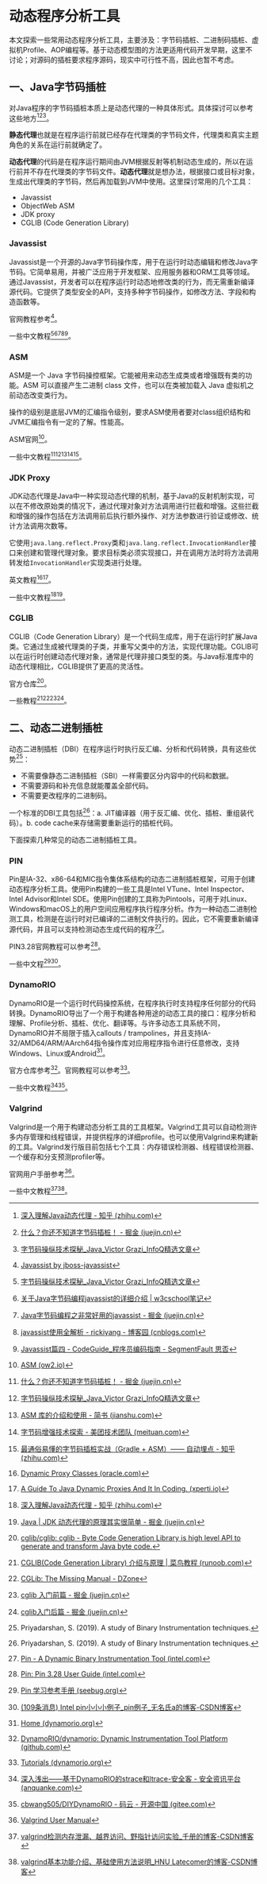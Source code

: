 # 动态程序分析工具

本文探索一些常用动态程序分析工具，主要涉及：字节码插桩、二进制码插桩、虚拟机Profile、AOP编程等。基于动态模型图的方法更适用代码开发早期，这里不讨论；对源码的插桩要求程序源码，现实中可行性不高，因此也暂不考虑。

## 一、Java字节码插桩

对Java程序的字节码插桩本质上是动态代理的一种具体形式。具体探讨可以参考这些地方[^1][^2][^3]。

**静态代理**也就是在程序运行前就已经存在代理类的字节码文件，代理类和真实主题角色的关系在运行前就确定了。

**动态代理**的代码是在程序运行期间由JVM根据反射等机制动态生成的，所以在运行前并不存在代理类的字节码文件。**动态代理**就是想办法，根据接口或目标对象，生成出代理类的字节码，然后再加载到JVM中使用。这里探讨常用的几个工具：

- Javassist
- ObjectWeb ASM
- JDK proxy
- CGLIB (Code Generation Library)

### Javassist

Javassist是一个开源的Java字节码操作库，用于在运行时动态编辑和修改Java字节码。它简单易用，并被广泛应用于开发框架、应用服务器和ORM工具等领域。通过Javassist，开发者可以在程序运行时动态地修改类的行为，而无需重新编译源代码。它提供了类型安全的API，支持多种字节码操作，如修改方法、字段和构造函数等。

官网教程参考[^4]。

一些中文教程[^3][^5][^6][^7][^8]。

### ASM

ASM是一个 Java 字节码操控框架。它能被用来动态生成类或者增强既有类的功能。ASM 可以直接产生二进制 class 文件，也可以在类被加载入 Java 虚拟机之前动态改变类行为。

操作的级别是底层JVM的汇编指令级别，要求ASM使用者要对class组织结构和JVM汇编指令有一定的了解。性能高。

ASM官网[^11]。

一些中文教程[^2][^3][^9][^10][^12]。

### JDK Proxy

JDK动态代理是Java中一种实现动态代理的机制，基于Java的反射机制实现，可以在不修改原始类的情况下，通过代理对象对方法调用进行拦截和增强。这些拦截和增强的操作包括在方法调用前后执行额外操作、对方法参数进行验证或修改、统计方法调用次数等。

它使用`java.lang.reflect.Proxy`类和`java.lang.reflect.InvocationHandler`接口来创建和管理代理对象。要求目标类必须实现接口，并在调用方法时将方法调用转发给`InvocationHandler`实现类进行处理。

英文教程[^14][^13]。

一些中文教程[^1][^15]。

### CGLIB

CGLIB（Code Generation Library）是一个代码生成库，用于在运行时扩展Java类。它通过生成被代理类的子类，并重写父类中的方法，实现代理功能。CGLIB可以在运行时创建动态代理对象，通常是代理非接口类型的类。与Java标准库中的动态代理相比，CGLIB提供了更高的灵活性。

官方仓库[^16]。

一些教程[^17][^18][^19][^20]。



## 二、动态二进制插桩

动态二进制插桩（DBI）在程序运行时执行反汇编、分析和代码转换，具有这些优势[^21]：

- 不需要像静态二进制插桩（SBI）一样需要区分内容中的代码和数据。
- 不需要源码和补充信息就能覆盖全部代码。
- 不需要更改程序的二进制码。

一个标准的DBI工具包括[^21]：a. JIT编译器（用于反汇编、优化、插桩、重组装代码）。b. code cache来存储需要重新运行的插桩代码。 

下面探索几种常见的动态二进制插桩工具。

### PIN

Pin是IA-32、x86-64和MIC指令集体系结构的动态二进制插桩框架，可用于创建动态程序分析工具。使用Pin构建的一些工具是Intel VTune、Intel Inspector、Intel Advisor和Intel SDE。使用Pin创建的工具称为Pintools，可用于对Linux、Windows和macOS上的用户空间应用程序执行程序分析。作为一种动态二进制检测工具，检测是在运行时对已编译的二进制文件执行的。因此，它不需要重新编译源代码，并且可以支持检测动态生成代码的程序[^22]。

PIN3.28官网教程可以参考[^23]。

一些中文程[^24][^25]。



### DynamoRIO

DynamoRIO是一个运行时代码操控系统，在程序执行时支持程序任何部分的代码转换。DynamoRIO导出了一个用于构建各种用途的动态工具的接口：程序分析和理解、Profile分析、插桩、优化、翻译等。与许多动态工具系统不同，DynamoRIO并不局限于插入callouts / trampolines，并且支持IA-32/AMD64/ARM/AArch64指令操作库对应用程序指令进行任意修改，支持Windows、Linux或Android[^26]。

官方仓库参考[^27]。官网教程可以参考[^28]。

一些中文教程[^29][^30]。



### Valgrind

Valgrind是一个用于构建动态分析工具的工具框架。Valgrind工具可以自动检测许多内存管理和线程错误，并提供程序的详细profile。也可以使用Valgrind来构建新的工具。Valgrind发行版目前包括七个工具：内存错误检测器、线程错误检测器、一个缓存和分支预测profiler等。

官网用户手册参考[^31]。

一些中文教程[^32][^33]。



[^1]: [深入理解Java动态代理 - 知乎 (zhihu.com)](https://zhuanlan.zhihu.com/p/347141071)
[^2]: [什么？你还不知道字节码插桩！ - 掘金 (juejin.cn)](https://juejin.cn/post/6977571720215396366)
[^3]: [字节码操纵技术探秘_Java_Victor Grazi_InfoQ精选文章](https://www.infoq.cn/article/Living-Matrix-Bytecode-Manipulation)
[^4]: [Javassist by jboss-javassist](http://www.javassist.org/)
[^5]: [关于Java字节码编程javassist的详细介绍 | w3cschool笔记](https://www.w3cschool.cn/article/35230124.html)
[^6]: [Java字节码编程之非常好用的javassist - 掘金 (juejin.cn)](https://juejin.cn/post/6952765170544279566)
[^7]: [javassist使用全解析 - rickiyang - 博客园 (cnblogs.com)](https://www.cnblogs.com/rickiyang/p/11336268.html)
[^8]: [Javassist篇四 - CodeGuide_程序员编码指南 - SegmentFault 思否](https://segmentfault.com/a/1190000022622614)
[^9]: [ASM 库的介绍和使用 - 简书 (jianshu.com)](https://www.jianshu.com/p/905be2a9a700)
[^10]: [字节码增强技术探索 - 美团技术团队 (meituan.com)](https://tech.meituan.com/2019/09/05/java-bytecode-enhancement.html)
[^11]: [ASM (ow2.io)](https://asm.ow2.io/)
[^12]: [最通俗易懂的字节码插桩实战（Gradle + ASM）—— 自动埋点 - 知乎 (zhihu.com)](https://zhuanlan.zhihu.com/p/392249132)
[^13]: [A Guide To Java Dynamic Proxies And It In Coding. (xperti.io)](https://xperti.io/blogs/java-dynamic-proxies-introduction/)
[^14]: [Dynamic Proxy Classes (oracle.com)](https://docs.oracle.com/javase/8/docs/technotes/guides/reflection/proxy.html)
[^15]: [Java | JDK 动态代理的原理其实很简单 - 掘金 (juejin.cn)](https://juejin.cn/post/6974018412158664734)
[^16]: [cglib/cglib: cglib - Byte Code Generation Library is high level API to generate and transform Java byte code.](https://github.com/cglib/cglib)
[^17]: [CGLIB(Code Generation Library) 介绍与原理 | 菜鸟教程 (runoob.com)](https://www.runoob.com/w3cnote/cglibcode-generation-library-intro.html)
[^18]: [CGLib: The Missing Manual - DZone](https://dzone.com/articles/cglib-missing-manual)
[^19]: [cglib 入门前篇 - 掘金 (juejin.cn)](https://juejin.cn/post/6889429768039890958)
[^20]: [cglib入门后篇 - 掘金 (juejin.cn)](https://juejin.cn/post/6893462192953491469)
[^21]: Priyadarshan, S. (2019). A study of Binary Instrumentation techniques.
[^22]: [Pin - A Dynamic Binary Instrumentation Tool (intel.com)](https://www.intel.com/content/www/us/en/developer/articles/tool/pin-a-dynamic-binary-instrumentation-tool.html)
[^23]: [Pin: Pin 3.28 User Guide (intel.com)](https://software.intel.com/sites/landingpage/pintool/docs/98749/Pin/doc/html/index.html)
[^24]: [Pin 学习参考手册 (seebug.org)](https://paper.seebug.org/1742/)
[^25]: [(109条消息) Intel pin小小小例子_pin例子_无名氏a的博客-CSDN博客](https://blog.csdn.net/shanlijia/article/details/107047507)
[^26]: [Home (dynamorio.org)](https://dynamorio.org/)
[^27]: [DynamoRIO/dynamorio: Dynamic Instrumentation Tool Platform (github.com)](https://github.com/DynamoRIO/dynamorio)
[^28]: [Tutorials (dynamorio.org)](https://dynamorio.org/page_tutorials.html)
[^29]: [深入浅出——基于DynamoRIO的strace和ltrace-安全客 - 安全资讯平台 (anquanke.com)](https://www.anquanke.com/post/id/169257)
[^30]: [cbwang505/DIYDynamoRIO - 码云 - 开源中国 (gitee.com)](https://gitee.com/cbwang505/diydynamorio)
[^31]: [Valgrind User Manual](https://valgrind.org/docs/manual/manual.html)
[^32]: [valgrind检测内存泄漏、越界访问、野指针访问实验_千册的博客-CSDN博客](https://blog.csdn.net/yueni_zhao/article/details/131493762)
[^33]: [valgrind基本功能介绍、基础使用方法说明_HNU Latecomer的博客-CSDN博客](https://blog.csdn.net/weixin_45518728/article/details/119865117)
